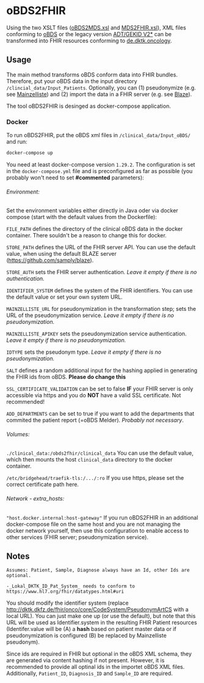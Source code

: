 # oBDS2FHIR

Using the two XSLT files ([oBDS2MDS.xsl](https://github.com/samply/obds2fhir/blob/main/src/main/resources/oBDS2MDS_FHIR.xsl) and [MDS2FHIR.xsl](https://github.com/samply/obds2fhir/blob/main/src/main/resources/MDS2FHIR.xsl)), XML files conforming to [oBDS](https://basisdatensatz.de/xml/) or the legacy version [ADT/GEKID V2*](https://basisdatensatz.de/xml/) can be transformed into FHIR 
resources conforming to [de.dktk.oncology](https://simplifier.net/packages/de.dktk.oncology/).


## Usage

The main method transforms oBDS conform data into FHIR bundles.
Therefore, put your oBDS data in the input directory ```/clincial_data/Input_Patients```. 
Optionally, you can (1) pseudonymize (e.g. see [Mainzelliste](https://bitbucket.org/medicalinformatics/mainzelliste)) and (2) import the data in a FHIR server (e.g. see [Blaze](https://github.com/samply/blaze)).

The tool oBDS2FHIR is desinged as docker-compose application.


### Docker

To run oBDS2FHIR, put the oBDS xml files in ```/clinical_data/Input_oBDS/``` and run:
```sh
docker-compose up
```

You need at least docker-compose version `1.29.2`.
The configuration is set in the ```docker-compose.yml``` file and is preconfigured as far as possible (you probably won't need to set **#commented** parameters):

###### Environment:

Set the environment variables either directly in Java oder via docker compose (start with the default values from the Dockerfile):


```FILE_PATH``` defines the directory of the clinical oBDS data in the docker container.
There souldn't be a reason to change this for docker.

```STORE_PATH``` defines the URL of the FHIR server API.
You can use the default value, when using the default BLAZE server (https://github.com/samply/blaze).

```STORE_AUTH``` sets the FHIR server authentication. *Leave it empty if there is no authentication.*

```IDENTIFIER_SYSTEM``` defines the system of the FHIR identifiers.
You can use the default value or set your own system URL.

```MAINZELLISTE_URL``` for pseudonymization in the transformation step; sets the URL of the pseudonymization service. *Leave it empty if there is no pseudonymization.*

```MAINZELLISTE_APIKEY``` sets the pseudonymization service authentication. *Leave it empty if there is no pseudonymization.*

```IDTYPE``` sets the pseudonym type. *Leave it empty if there is no pseudonymization.*

```SALT``` defines a random additional input for the hashing applied in generating the FHIR ids from oBDS. **Please do change this** 

```SSL_CERTIFICATE_VALIDATION``` can be set to false **IF** your FHIR server is only accessible via https and you do **NOT** have a valid SSL certificate. Not recommended!

```ADD_DEPARTMENTS``` can be set to true if you want to add the departments that commited the patient report (=oBDS Melder). *Probably not  necessary*.

###### Volumes:

```./clinical_data:/obds2fhir/clinical_data``` You can use the default value, which then mounts the host ```clinical_data``` directory to the docker container.

```/etc/bridgehead/traefik-tls:/.../:ro``` If you use https, please set the correct certificate path here.

###### Network - extra_hosts:
``"host.docker.internal:host-gateway"`` If you run oBDS2FHIR in an additional docker-compose file on the same host and you are not managing the docker network yourself, then use this configuration to enable access to other services (FHIR server; pseudonymization service).


## Notes

    Assumes: Patient, Sample, Diagnose always have an Id, other Ids are optional.
    
    -_Lokal_DKTK_ID_Pat_System_ needs to conform to https://www.hl7.org/fhir/datatypes.html#uri

You should modify the identifier system (replace http://dktk.dkfz.de/fhir/onco/core/CodeSystem/PseudonymArtCS with
a local URL). You can just make one up (or use the default), but note that this URL will be used as Identifier.system
in the resulting FHIR Patient resources (Identifer.value will be (A) a **hash** based on patient master data or if pseudonymization 
is configured (B) be replaced by Mainzelliste pseudonym).

Since ids are required in FHIR but optional in the oBDS XML schema, they are generated via content hashing
if not present. However, it is recommended to provide all optinal ids in the importet oBDS XML files.
Additionally, ```Patient_ID```, ```Diagnosis_ID``` and ```Sample_ID``` are required. 